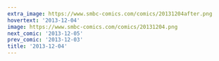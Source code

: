 ```yaml
---
extra_image: https://www.smbc-comics.com/comics/20131204after.png
hovertext: '2013-12-04'
image: https://www.smbc-comics.com/comics/20131204.png
next_comic: '2013-12-05'
prev_comic: '2013-12-03'
title: '2013-12-04'
---
```


